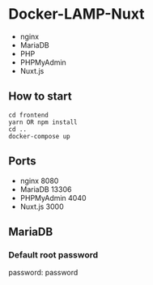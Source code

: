 # Docker-LAMP-Nuxt

- nginx
- MariaDB
- PHP
- PHPMyAdmin
- Nuxt.js

## How to start
```shell
cd frontend
yarn OR npm install
cd ..
docker-compose up 
```

## Ports
- nginx 8080
- MariaDB 13306
- PHPMyAdmin 4040
- Nuxt.js 3000

## MariaDB
### Default root password
password: password
